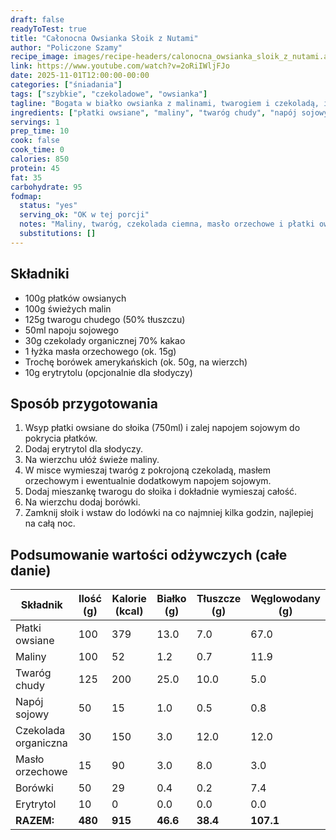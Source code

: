```yaml
---
draft: false
readyToTest: true
title: "Całonocna Owsianka Słoik z Nutami"
author: "Policzone Szamy"
recipe_image: images/recipe-headers/calonocna_owsianka_sloik_z_nutami.avif
link: https://www.youtube.com/watch?v=2oRiIWljFJo
date: 2025-11-01T12:00:00-00:00
categories: ["śniadania"]
tags: ["szybkie", "czekoladowe", "owsianka"]
tagline: "Bogata w białko owsianka z malinami, twarogiem i czekoladą, idealna na drugie śniadanie."
ingredients: ["płatki owsiane", "maliny", "twaróg chudy", "napój sojowy", "czekolada organiczna", "masło orzechowe"]
servings: 1
prep_time: 10
cook: false
cook_time: 0
calories: 850
protein: 45
fat: 35
carbohydrate: 95
fodmap:
  status: "yes"
  serving_ok: "OK w tej porcji"
  notes: "Maliny, twaróg, czekolada ciemna, masło orzechowe i płatki owsiane są bezpieczne dla low FODMAP; napój sojowy jest zgodny."
  substitutions: []
---
```


## Składniki
*   100g płatków owsianych
*   100g świeżych malin
*   125g twarogu chudego (50% tłuszczu)
*   50ml napoju sojowego
*   30g czekolady organicznej 70% kakao
*   1 łyżka masła orzechowego (ok. 15g)
*   Trochę borówek amerykańskich (ok. 50g, na wierzch)
*   10g erytrytolu (opcjonalnie dla słodyczy)

## Sposób przygotowania
1. Wsyp płatki owsiane do słoika (750ml) i zalej napojem sojowym do pokrycia płatków.
2. Dodaj erytrytol dla słodyczy.
3. Na wierzchu ułóż świeże maliny.
4. W misce wymieszaj twaróg z pokrojoną czekoladą, masłem orzechowym i ewentualnie dodatkowym napojem sojowym.
5. Dodaj mieszankę twarogu do słoika i dokładnie wymieszaj całość.
6. Na wierzchu dodaj borówki.
7. Zamknij słoik i wstaw do lodówki na co najmniej kilka godzin, najlepiej na całą noc.

## Podsumowanie wartości odżywczych (całe danie)

| Składnik              | Ilość (g) | Kalorie (kcal) | Białko (g) | Tłuszcze (g) | Węglowodany (g) |
|-----------------------|-----------|----------------|------------|--------------|-----------------|
| Płatki owsiane        | 100       | 379            | 13.0       | 7.0          | 67.0            |
| Maliny                | 100       | 52             | 1.2        | 0.7          | 11.9            |
| Twaróg chudy          | 125       | 200            | 25.0       | 10.0         | 5.0             |
| Napój sojowy          | 50        | 15             | 1.0        | 0.5          | 0.8             |
| Czekolada organiczna  | 30        | 150            | 3.0        | 12.0         | 12.0            |
| Masło orzechowe       | 15        | 90             | 3.0        | 8.0          | 3.0             |
| Borówki               | 50        | 29             | 0.4        | 0.2          | 7.4             |
| Erytrytol             | 10        | 0              | 0.0        | 0.0          | 0.0             |
| **RAZEM:**            | **480**   | **915**        | **46.6**   | **38.4**     | **107.1**       |
